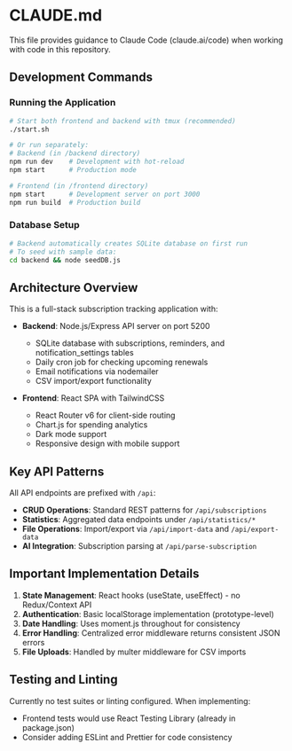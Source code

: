 # CLAUDE.md

This file provides guidance to Claude Code (claude.ai/code) when working with code in this repository.

## Development Commands

### Running the Application
```bash
# Start both frontend and backend with tmux (recommended)
./start.sh

# Or run separately:
# Backend (in /backend directory)
npm run dev    # Development with hot-reload
npm start      # Production mode

# Frontend (in /frontend directory)
npm start      # Development server on port 3000
npm run build  # Production build
```

### Database Setup
```bash
# Backend automatically creates SQLite database on first run
# To seed with sample data:
cd backend && node seedDB.js
```

## Architecture Overview

This is a full-stack subscription tracking application with:

- **Backend**: Node.js/Express API server on port 5200
  - SQLite database with subscriptions, reminders, and notification_settings tables
  - Daily cron job for checking upcoming renewals
  - Email notifications via nodemailer
  - CSV import/export functionality

- **Frontend**: React SPA with TailwindCSS
  - React Router v6 for client-side routing
  - Chart.js for spending analytics
  - Dark mode support
  - Responsive design with mobile support

## Key API Patterns

All API endpoints are prefixed with `/api`:

- **CRUD Operations**: Standard REST patterns for `/api/subscriptions`
- **Statistics**: Aggregated data endpoints under `/api/statistics/*`
- **File Operations**: Import/export via `/api/import-data` and `/api/export-data`
- **AI Integration**: Subscription parsing at `/api/parse-subscription`

## Important Implementation Details

1. **State Management**: React hooks (useState, useEffect) - no Redux/Context API
2. **Authentication**: Basic localStorage implementation (prototype-level)
3. **Date Handling**: Uses moment.js throughout for consistency
4. **Error Handling**: Centralized error middleware returns consistent JSON errors
5. **File Uploads**: Handled by multer middleware for CSV imports

## Testing and Linting

Currently no test suites or linting configured. When implementing:
- Frontend tests would use React Testing Library (already in package.json)
- Consider adding ESLint and Prettier for code consistency